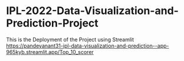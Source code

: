 # IPL-2022-Data-Visualization-and-Prediction-Project
This is the Deployment of the Project using Streamlit
https://pandeyanant31-ipl-data-visualization-and-prediction--app-965kyb.streamlit.app/Top_10_scorer

